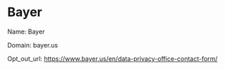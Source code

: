 # Bayer

Name: Bayer

Domain: bayer.us

Opt_out_url: https://www.bayer.us/en/data-privacy-office-contact-form/
